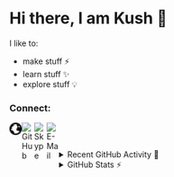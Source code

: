 # Hi there, I am Kush 👋

I like to:
- make stuff ⚡
- learn stuff ✨
- explore stuff 💡

### Connect:

[<img align="left" alt="kush.in" width="22px" src="https://raw.githubusercontent.com/iconic/open-iconic/master/svg/globe.svg" />][website]
[<img align="left" alt="GitHub" width="22px" src="https://cdn.jsdelivr.net/npm/simple-icons@v3/icons/github.svg" />][github]
[<img align="left" alt="Skype" width="22px" src="https://cdn.jsdelivr.net/npm/simple-icons@v3/icons/skype.svg" />][skype]
[<img align="left" alt="E-Mail" width="22px" src="https://cdn.jsdelivr.net/npm/simple-icons@v3/icons/gmail.svg" />][mail]

[website]: https://www.kush.in
[skype]: https://join.skype.com/invite/yMP5znxtYAQO
[mail]: mailto:kush@kush.in
[github]: https://github.com/git-kush

<br><br>

<details>
  <summary>Recent GitHub Activity 🚀</summary>
<!--START_SECTION:activity-->
1. ❌ Closed PR [#81](https://github.com/melody-bot/Melody/pull/81) in [melody-bot/Melody](https://github.com/melody-bot/Melody)
2. 🎉 Merged PR [#84](https://github.com/melody-bot/Melody/pull/84) in [melody-bot/Melody](https://github.com/melody-bot/Melody)
3. ❌ Reopened PR [#84](https://github.com/melody-bot/Melody/pull/84) in [melody-bot/Melody](https://github.com/melody-bot/Melody)
4. ❌ Closed PR [#84](https://github.com/melody-bot/Melody/pull/84) in [melody-bot/Melody](https://github.com/melody-bot/Melody)
5. 💪 Opened PR [#84](https://github.com/melody-bot/Melody/pull/84) in [melody-bot/Melody](https://github.com/melody-bot/Melody)
<!--END_SECTION:activity-->
</details>

<details>
  <summary>GitHub Stats ⚡</summary>

  <img align="left" alt="codeSTACKr's GitHub Stats" src="https://github-readme-stats.vercel.app/api?username=git-kush&show_icons=true&hide_border=true&theme=dark" />

</details>
